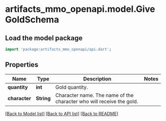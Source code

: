 # artifacts_mmo_openapi.model.GiveGoldSchema

## Load the model package
```dart
import 'package:artifacts_mmo_openapi/api.dart';
```

## Properties
Name | Type | Description | Notes
------------ | ------------- | ------------- | -------------
**quantity** | **int** | Gold quantity. | 
**character** | **String** | Character name. The name of the character who will receive the gold. | 

[[Back to Model list]](../README.md#documentation-for-models) [[Back to API list]](../README.md#documentation-for-api-endpoints) [[Back to README]](../README.md)


